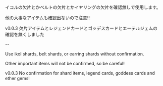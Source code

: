 イコルの欠片とかベルトの欠片とかイヤリングの欠片を確認無しで使用します。

他の大事なアイテムも確認出ないので注意!!

v0.0.3 欠片アイテムとレジェンドカードとゴッデスカードとエーテルジェムの確認を無くしました

--

Use ikol shards, belt shards, or earring shards without confirmation.

Other important items will not be confirmed, so be careful!

v0.0.3 No confirmation for shard items, legend cards, goddess cards and ether gems!


